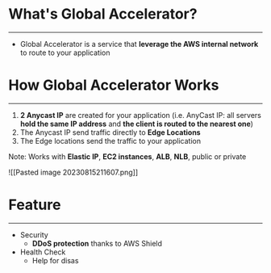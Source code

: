 # What's Global Accelerator?
---

* Global Accelerator is a service that **leverage the AWS internal network** to route to your application

# How Global Accelerator Works
---

1. **2 Anycast IP** are created for your application (i.e. AnyCast IP: all servers **hold the same IP address** and **the client is routed to the nearest one**)
2. The Anycast IP send traffic directly to **Edge Locations**
3. The Edge locations send the traffic to your application

Note: Works with **Elastic IP**, **EC2 instances**, **ALB**, **NLB**, public or private

![[Pasted image 20230815211607.png]]

# Feature
---

* Security
	* **DDoS protection** thanks to AWS Shield
* Health Check
	* Help for disas